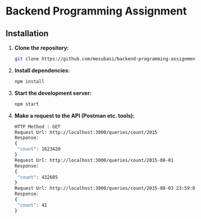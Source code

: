 # Backend Programming Assignment

## Installation

1. **Clone the repository:**

   ```sh
   git clone https://github.com/mesubasi/backend-programming-assignment.git .
   ```

2. **Install dependencies:**

   ```sh
   npm install
   ```

3. **Start the development server:**

   ```sh
   npm start
   ```

4. **Make a request to the API (Postman etc. tools):**

   ```sh
   HTTP Method : GET
   Request Url: http://localhost:3000/queries/count/2015
   Response:
   {
    "count": 1623420
   }
   Request Url: http://localhost:3000/queries/count/2015-08-01
   Response:
   {
    "count": 432605
   }
   Request Url: http://localhost:3000/queries/count/2015-08-03 23:59:06
   Response:
   {
    "count": 41
   }
   ```
